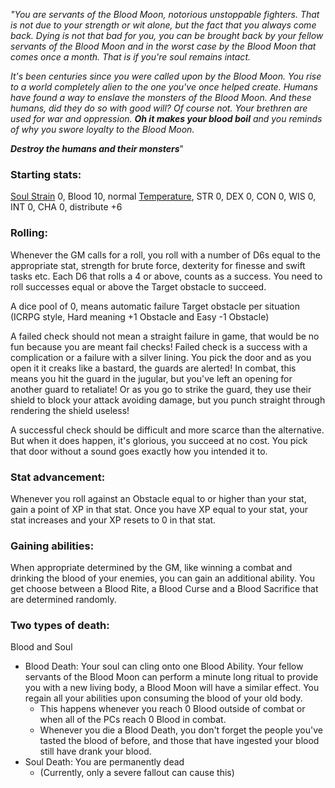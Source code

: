 *"You are servants of the Blood Moon, notorious unstoppable fighters. That is not due to your strength or wit alone, but the fact that you always come back. Dying is not that bad for you, you can be brought back by your fellow servants of the Blood Moon and in the worst case by the Blood Moon that comes once a month. That is if you're soul remains intact.*

*It's been centuries since you were called upon by the Blood Moon. You rise to a world completely alien to the one you've once helped create. Humans have found a way to enslave the monsters of the Blood Moon. And these humans, did they do so with good will? Of course not. Your brethren are used for war and oppression. **Oh it makes your blood boil** and you reminds of why you swore loyalty to the Blood Moon.*

***Destroy the humans and their monsters***"

### Starting stats:
[Soul Strain](Soul%20Strain.md) 0, Blood 10, normal [Temperature](Temperature.md),
STR 0, DEX 0, CON 0, WIS 0, INT 0, CHA 0, distribute +6

### Rolling:
Whenever the GM calls for a roll, you roll with a number of D6s equal to the appropriate stat, strength for brute force, dexterity for finesse and swift tasks etc. Each D6 that rolls a 4 or above, counts as a success. You need to roll successes equal or above the Target obstacle to succeed.

A dice pool of 0, means automatic failure
Target obstacle per situation (ICRPG style, Hard meaning +1 Obstacle and Easy -1 Obstacle)

A failed check should not mean a straight failure in game, that would be no fun because you are meant fail checks! Failed check is a success with a complication or a failure with a silver lining. You pick the door and as you open it it creaks like a bastard, the guards are alerted! In combat, this means you hit the guard in the jugular, but you've left an opening for another guard to retaliate! Or as you go to strike the guard, they use their shield to block your attack avoiding damage, but you punch straight through rendering the shield useless!

A successful check should be difficult and more scarce than the alternative. But when it does happen, it's glorious, you succeed at no cost. You pick that door without a sound goes exactly how you intended it to.
### Stat advancement:
Whenever you roll against an Obstacle equal to or higher than your stat, gain a point of XP in that stat. Once you have XP equal to your stat, your stat increases and your XP resets to 0 in that stat.

### Gaining abilities:
When appropriate determined by the GM, like winning a combat and drinking the blood of your enemies, you can gain an additional ability. You get choose between a Blood Rite, a Blood Curse and a Blood Sacrifice that are determined randomly.

### Two types of death:
Blood and Soul
- Blood Death: Your soul can cling onto one Blood Ability. Your fellow servants of the Blood Moon can perform a minute long ritual to provide you with a new living body, a Blood Moon will have a similar effect. You regain all your abilities upon consuming the blood of your old body.
	- This happens whenever you reach 0 Blood outside of combat or when all of the PCs reach 0 Blood in combat.
	- Whenever you die a Blood Death, you don't forget the people you've tasted the blood of before, and those that have ingested your blood still have drank your blood.
- Soul Death: You are permanently dead
	- (Currently, only a severe fallout can cause this)